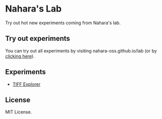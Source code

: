 # Nahara's Lab
Try out hot new experiments coming from Nahara's lab.

## Try out experiments
You can try out all experiments by visiting nahara-oss.github.io/lab (or by
[clicking here](https://nahara-oss.github.io/lab/)).

## Experiments
- [TIFF Explorer](./lab/tiff-explorer/README.md)

## License
MIT License.